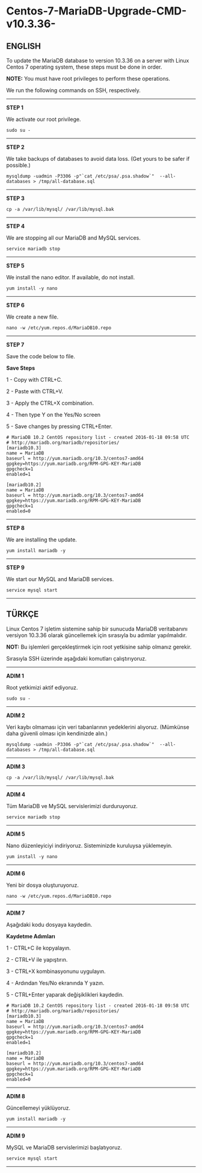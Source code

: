 # Centos-7-MariaDB-Upgrade-CMD-v10.3.36-

## ENGLISH
To update the MariaDB database to version 10.3.36 on a server with Linux Centos 7 operating system, these steps must be done in order.

**NOTE:** You must have root privileges to perform these operations.

We run the following commands on SSH, respectively.

-----------------------

**STEP 1**

We activate our root privilege.

```sudo su -```

-----------------------

**STEP 2**

We take backups of databases to avoid data loss. (Get yours to be safer if possible.)

```mysqldump -uadmin -P3306 -p"`cat /etc/psa/.psa.shadow`"  --all-databases > /tmp/all-database.sql```

-----------------------

**STEP 3**

```cp -a /var/lib/mysql/ /var/lib/mysql.bak```

-----------------------

**STEP 4**

We are stopping all our MariaDB and MySQL services.

```service mariadb stop```

-----------------------

**STEP 5**

We install the nano editor. If available, do not install.

```yum install -y nano```

-----------------------

**STEP 6**

We create a new file.

```nano -w /etc/yum.repos.d/MariaDB10.repo```

-----------------------

**STEP 7**

Save the code below to file.

**Save Steps**

1 - Copy with CTRL+C.

2 - Paste with CTRL+V.

3 - Apply the CTRL+X combination.

4 - Then type Y on the Yes/No screen

5 - Save changes by pressing CTRL+Enter.


```
# MariaDB 10.2 CentOS repository list - created 2016-01-18 09:58 UTC
# http://mariadb.org/mariadb/repositories/
[mariadb10.3]
name = MariaDB
baseurl = http://yum.mariadb.org/10.3/centos7-amd64
gpgkey=https://yum.mariadb.org/RPM-GPG-KEY-MariaDB
gpgcheck=1
enabled=1
 
[mariadb10.2]
name = MariaDB
baseurl = http://yum.mariadb.org/10.3/centos7-amd64
gpgkey=https://yum.mariadb.org/RPM-GPG-KEY-MariaDB
gpgcheck=1
enabled=0
```

-----------------------

**STEP 8**

We are installing the update.

```yum install mariadb -y```

-----------------------

**STEP 9**

We start our MySQL and MariaDB services.

```service mysql start```

-----------------------

## TÜRKÇE
Linux Centos 7 işletim sistemine sahip bir sunucuda MariaDB veritabanını versiyon 10.3.36 olarak güncellemek için sırasıyla bu adımlar yapılmalıdır.

**NOT:** Bu işlemleri gerçekleştirmek için root yetkisine sahip olmanız gerekir.

Sırasıyla SSH üzerinde aşağıdaki komutları çalıştırıyoruz.

-----------------------

**ADIM 1**

Root yetkimizi aktif ediyoruz.

```sudo su -```

-----------------------

**ADIM 2**

Veri kaybı olmaması için veri tabanlarının yedeklerini alıyoruz. (Mümkünse daha güvenli olması için kendinizde alın.)

```mysqldump -uadmin -P3306 -p"`cat /etc/psa/.psa.shadow`"  --all-databases > /tmp/all-database.sql```

-----------------------

**ADIM 3**

```cp -a /var/lib/mysql/ /var/lib/mysql.bak```

-----------------------

**ADIM 4**

Tüm MariaDB ve MySQL servislerimizi durduruyoruz.

```service mariadb stop```

-----------------------

**ADIM 5**

Nano düzenleyiciyi indiriyoruz. Sisteminizde kuruluysa yüklemeyin.

```yum install -y nano```

-----------------------

**ADIM 6**

Yeni bir dosya oluşturuyoruz.

```nano -w /etc/yum.repos.d/MariaDB10.repo```

-----------------------

**ADIM 7**

Aşağıdaki kodu dosyaya kaydedin.

**Kaydetme Adımları**

1 - CTRL+C ile kopyalayın.

2 - CTRL+V ile yapıştırın.

3 - CTRL+X kombinasyonunu uygulayın.

4 - Ardından Yes/No ekranında Y yazın.

5 - CTRL+Enter yaparak değişiklikleri kaydedin.


```
# MariaDB 10.2 CentOS repository list - created 2016-01-18 09:58 UTC
# http://mariadb.org/mariadb/repositories/
[mariadb10.3]
name = MariaDB
baseurl = http://yum.mariadb.org/10.3/centos7-amd64
gpgkey=https://yum.mariadb.org/RPM-GPG-KEY-MariaDB
gpgcheck=1
enabled=1
 
[mariadb10.2]
name = MariaDB
baseurl = http://yum.mariadb.org/10.3/centos7-amd64
gpgkey=https://yum.mariadb.org/RPM-GPG-KEY-MariaDB
gpgcheck=1
enabled=0
```

-----------------------

**ADIM 8**

Güncellemeyi yüklüyoruz.

```yum install mariadb -y```

-----------------------

**ADIM 9**

MySQL ve MariaDB servislerimizi başlatıyoruz.

```service mysql start```

-----------------------


